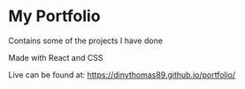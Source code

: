 # My Portfolio 

Contains some of the projects I have done 

Made with React and CSS

Live can be found at: https://dinythomas89.github.io/portfolio/
